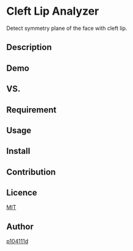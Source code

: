 Cleft Lip Analyzer
====
Detect symmetry plane of the face with cleft lip.

## Description

## Demo

## VS. 

## Requirement

## Usage

## Install

## Contribution

## Licence

[MIT](https://github.com/p104111d/LICENCE)

## Author

[p104111d](https://github.com/p10111d)

